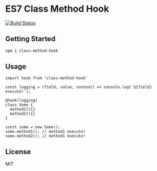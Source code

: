 # ES7 Class Method Hook

[![Build Status](https://travis-ci.org/javarouka/class-method-hook.svg)](https://travis-ci.org/javarouka/class-method-hook)

## Getting Started
```sh
npm i class-method-hook
```

## Usage
```
import hook from 'class-method-hook'

const logging = (field, value, context) => console.log(`${field} execute!`);

@hook(logging)
class Some {
  method1(){}
  method2(){}
}

const some = new Some();
some.method1(); // method1 execute!
some.method2(); // method1 execute!
```

## License
MIT